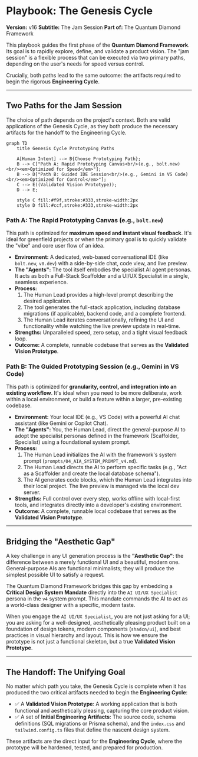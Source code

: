 # Playbook: The Genesis Cycle
**Version:** v16
**Subtitle:** The Jam Session
**Part of:** The Quantum Diamond Framework

This playbook guides the first phase of the **Quantum Diamond Framework**. Its goal is to rapidly explore, define, and validate a product vision. The "jam session" is a flexible process that can be executed via two primary paths, depending on the user's needs for speed versus control.

Crucially, both paths lead to the same outcome: the artifacts required to begin the rigorous **Engineering Cycle**.

---
## Two Paths for the Jam Session

The choice of path depends on the project's context. Both are valid applications of the Genesis Cycle, as they both produce the necessary artifacts for the handoff to the Engineering Cycle.

```mermaid
graph TD
    title Genesis Cycle Prototyping Paths

    A[Human Intent] --> B{Choose Prototyping Path};
    B --> C["Path A: Rapid Prototyping Canvas<br/>(e.g., bolt.new)<br/><em>Optimized for Speed</em>"];
    B --> D["Path B: Guided IDE Session<br/>(e.g., Gemini in VS Code)<br/><em>Optimized for Control</em>"];
    C --> E((Validated Vision Prototype));
    D --> E;

    style C fill:#f9f,stroke:#333,stroke-width:2px
    style D fill:#ccf,stroke:#333,stroke-width:2px
```

### Path A: The Rapid Prototyping Canvas (e.g., `bolt.new`)

This path is optimized for **maximum speed and instant visual feedback**. It's ideal for greenfield projects or when the primary goal is to quickly validate the "vibe" and core user flow of an idea.

*   **Environment:** A dedicated, web-based conversational IDE (like `bolt.new`, `v0.dev`) with a side-by-side chat, code view, and live preview.
*   **The "Agents":** The tool itself embodies the specialist AI agent personas. It acts as both a Full-Stack Scaffolder and a UI/UX Specialist in a single, seamless experience.
*   **Process:**
    1.  The Human Lead provides a high-level prompt describing the desired application.
    2.  The tool generates the full-stack application, including database migrations (if applicable), backend code, and a complete frontend.
    3.  The Human Lead iterates conversationally, refining the UI and functionality while watching the live preview update in real-time.
*   **Strengths:** Unparalleled speed, zero setup, and a tight visual feedback loop.
*   **Outcome:** A complete, runnable codebase that serves as the **Validated Vision Prototype**.

### Path B: The Guided Prototyping Session (e.g., Gemini in VS Code)

This path is optimized for **granularity, control, and integration into an existing workflow**. It's ideal when you need to be more deliberate, work within a local environment, or build a feature within a larger, pre-existing codebase.

*   **Environment:** Your local IDE (e.g., VS Code) with a powerful AI chat assistant (like Gemini or Copilot Chat).
*   **The "Agents":** You, the Human Lead, direct the general-purpose AI to adopt the specialist personas defined in the framework (Scaffolder, Specialist) using a foundational system prompt.
*   **Process:**
    1.  The Human Lead initializes the AI with the framework's system prompt (`prompts/04_AIA_SYSTEM_PROMPT_v4.md`).
    2.  The Human Lead directs the AI to perform specific tasks (e.g., "Act as a Scaffolder and create the local database schema").
    3.  The AI generates code blocks, which the Human Lead integrates into their local project. The live preview is managed via the local dev server.
*   **Strengths:** Full control over every step, works offline with local-first tools, and integrates directly into a developer's existing environment.
*   **Outcome:** A complete, runnable local codebase that serves as the **Validated Vision Prototype**.

---
## Bridging the "Aesthetic Gap"

A key challenge in any UI generation process is the **"Aesthetic Gap"**: the difference between a merely functional UI and a beautiful, modern one. General-purpose AIs are functional minimalists; they will produce the simplest possible UI to satisfy a request.

The Quantum Diamond Framework bridges this gap by embedding a **Critical Design System Mandate** directly into the `AI UI/UX Specialist` persona in the `v4` system prompt. This mandate commands the AI to act as a world-class designer with a specific, modern taste.

When you engage the `AI UI/UX Specialist`, you are not just asking for a UI; you are asking for a well-designed, aesthetically pleasing product built on a foundation of design tokens, modern components (`shadcn/ui`), and best practices in visual hierarchy and layout. This is how we ensure the prototype is not just a functional skeleton, but a true **Validated Vision Prototype**.

---
## The Handoff: The Unifying Goal

No matter which path you take, the Genesis Cycle is complete when it has produced the two critical artifacts needed to begin the **Engineering Cycle**:

*   ✅ A **Validated Vision Prototype**: A working application that is both functional and aesthetically pleasing, capturing the core product vision.
*   ✅ A set of **Initial Engineering Artifacts**: The source code, schema definitions (SQL migrations or Prisma schema), and the `index.css` and `tailwind.config.ts` files that define the nascent design system.

These artifacts are the direct input for the **Engineering Cycle**, where the prototype will be hardened, tested, and prepared for production.
